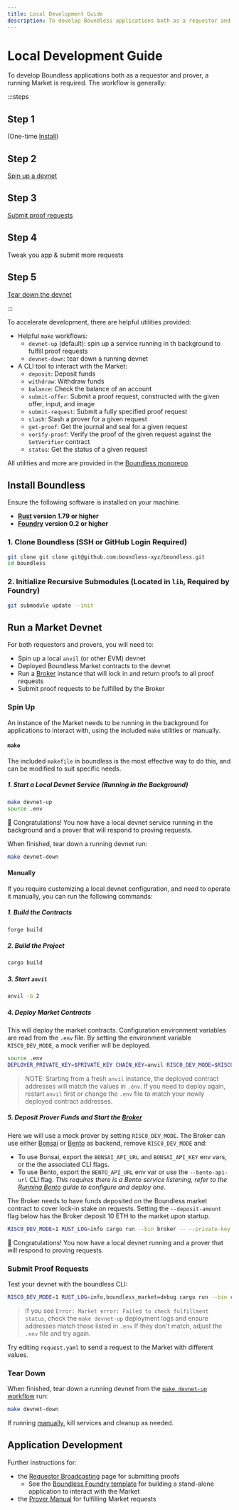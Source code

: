 ```yaml
---
title: Local Development Guide
description: To develop Boundless applications both as a requestor and prover, a running Market is required.
---
```


# Local Development Guide

To develop Boundless applications both as a requestor and prover, a running Market is required.
The workflow is generally:

:::steps

## Step 1

(One-time [Install](#install-boundless))

## Step 2

[Spin up a devnet](#run-a-market-devnet)

## Step 3

[Submit proof requests](#submit-proof-requests)

## Step 4

Tweak you app & submit more requests

## Step 5

[Tear down the devnet](#tear-down)

:::

To accelerate development, there are helpful utilities provided:

- Helpful `make` workflows:
  - `devnet-up` (default): spin up a service running in th background to fulfill proof requests
  - `devnet-down`: tear down a running devnet
- A CLI tool to interact with the Market:
  - `deposit`: Deposit funds
  - `withdraw`: Withdraw funds
  - `balance`: Check the balance of an account
  - `submit-offer`: Submit a proof request, constructed with the given offer, input, and image
  - `submit-request`: Submit a fully specified proof request
  - `slash`: Slash a prover for a given request
  - `get-proof`: Get the journal and seal for a given request
  - `verify-proof`: Verify the proof of the given request against the `SetVerifier` contract
  - `status`: Get the status of a given request

All utilities and more are provided in the [Boundless monorepo](https://github.com/boundless-xyz/boundless).

## Install Boundless

Ensure the following software is installed on your machine:

- **[Rust](https://www.rust-lang.org/tools/install) version 1.79 or higher**
- **[Foundry](https://book.getfoundry.sh/getting-started/installation) version 0.2 or higher**

### 1. Clone Boundless (SSH or GitHub Login Required)

```sh [Terminal]
git clone git clone git@github.com:boundless-xyz/boundless.git
cd boundless
```

### 2. Initialize Recursive Submodules (Located in `lib`, Required by Foundry)

```sh [Terminal]
git submodule update --init
```

## Run a Market Devnet

For both requestors and provers, you will need to:

- Spin up a local `anvil` (or other EVM) devnet
- Deployed Boundless Market contracts to the devnet
- Run a [Broker][page-broker] instance that will lock in and return proofs to all proof requests
- Submit proof requests to be fulfilled by the Broker

### Spin Up

An instance of the Market needs to be running in the background for applications to interact with, using the included `make` utilities or manually.

#### `make`

The included `makefile` in boundless is the most effective way to do this, and can be modified to suit specific needs.

##### 1. Start a Local Devnet Service (Running in the Background)

```sh [Terminal]
make devnet-up
source .env
```

🎉 Congratulations!
You now have a local devnet service running in the background and a prover that will respond to proving requests.

When finished, tear down a running devnet run:

```sh [Terminal]
make devnet-down
```

#### Manually

If you require customizing a local devnet configuration, and need to operate it manually, you can run the following commands:

##### 1. Build the Contracts

```sh [Terminal]
forge build
```

##### 2. Build the Project

```sh [Terminal]
cargo build
```

##### 3. Start `anvil`

```sh [Terminal]
anvil -b 2
```

##### 4. Deploy Market Contracts

This will deploy the market contracts.
Configuration environment variables are read from the `.env` file.
By setting the environment variable `RISC0_DEV_MODE`, a mock verifier will be deployed.

```sh [Terminal]
source .env
DEPLOYER_PRIVATE_KEY=$PRIVATE_KEY CHAIN_KEY=anvil RISC0_DEV_MODE=$RISC0_DEV_MODE PROOF_MARKET_OWNER=$PUBLIC_KEY forge script contracts/scripts/Deploy.s.sol --rpc-url $RPC_URL --broadcast -vv
```

> NOTE: Starting from a fresh `anvil` instance, the deployed contract addresses will match the values in `.env`.
> If you need to deploy again, restart `anvil` first or change the `.env` file to match your newly deployed contract addresses.

##### 5. Deposit Prover Funds and Start the [Broker][page-broker]

Here we will use a mock prover by setting `RISC0_DEV_MODE`.
The Broker can use either [Bonsai][bonsai-homepage] or [Bento][page-bento] as backend, remove `RISC0_DEV_MODE` and:

- To use Bonsai, export the `BONSAI_API_URL` and `BONSAI_API_KEY` env vars, or the the associated CLI flags.
- To use Bento, export the `BENTO_API_URL` env var or use the `--bento-api-url` CLI flag.
  _This requires there is a Bento service listening, refer to the [Running Bento][page-bento-running] guide to configure and deploy one._

The Broker needs to have funds deposited on the Boundless market contract to cover lock-in stake on requests.
Setting the `--deposit-amount` flag below has the Broker deposit 10 ETH to the market upon startup.

```sh [Terminal]
RISC0_DEV_MODE=1 RUST_LOG=info cargo run --bin broker -- --private-key ${PRIVATE_KEY:?} --proof-market-addr ${PROOF_MARKET_ADDRESS:?} --set-verifier-addr ${SET_VERIFIER_ADDRESS:?} --deposit-amount 10
```

🎉 Congratulations!
You now have a local devnet running and a prover that will respond to proving requests.

### Submit Proof Requests

Test your devnet with the boundless CLI:

```sh [Terminal]
RISC0_DEV_MODE=1 RUST_LOG=info,boundless_market=debug cargo run --bin cli -- submit-request request.yaml --wait
```

> If you see `Error: Market error: Failed to check fulfillment status`,
> check the `make devnet-up` deployment logs and ensure addresses match those listed in `.env`
> If they don't match, adjust the `.env` file and try again.

Try editing `request.yaml` to send a request to the Market with different values.

### Tear Down

When finished, tear down a running devnet from the [`make devnet-up` workflow](#make) run:

```sh [Terminal]
make devnet-down
```

If running [manually](#manually), kill services and cleanup as needed.

## Application Development

Further instructions for:

- the [Requestor Broadcasting][page-requestor-broadcast] page for submitting proofs
  - See the [Boundless Foundry template][boundless-foundry-template-repo] for building a stand-alone application to interact with the Market
- the [Prover Manual][page-prover-manual] for fulfilling Market requests

[bonsai-homepage]: https://www.bonsai.xyz
[boundless-foundry-template-repo]: https://github.com/boundless-xyz/boundless-foundry-template
[page-bento]: /prover-manual/bento/introduction
[page-bento-running]: /prover-manual/bento/running
[page-broker]: /prover-manual/broker/introduction
[page-prover-manual]: /prover-manual/introduction
[page-requestor-broadcast]: /requestor-manual/broadcasting-requests
